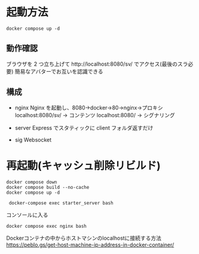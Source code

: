 # 起動方法

```
docker compose up -d
```

## 動作確認

ブラウザを 2 つ立ち上げて http://localhost:8080/sv/ でアクセス(最後のスラ必要)
簡易なアバターでお互いを認識できる

## 構成

- nginx
  Nginx を起動し、8080->docker->80->nginx->プロキシ
  localhost:8080/sv/ → コンテンツ
  localhost:8080/ → シグナリング

- server
  Express でスタティックに client フォルダ返すだけ

- sig
  Websocket

# 再起動(キャッシュ削除リビルド)

```
docker compose down
docker compose build --no-cache
docker compose up -d
```


```
 docker-compose exec starter_server bash
```

コンソールに入る
```
docker compose exec nginx bash
```

Dockerコンテナの中からホストマシンのlocalhostに接続する方法
https://peblo.gs/get-host-machine-ip-address-in-docker-container/